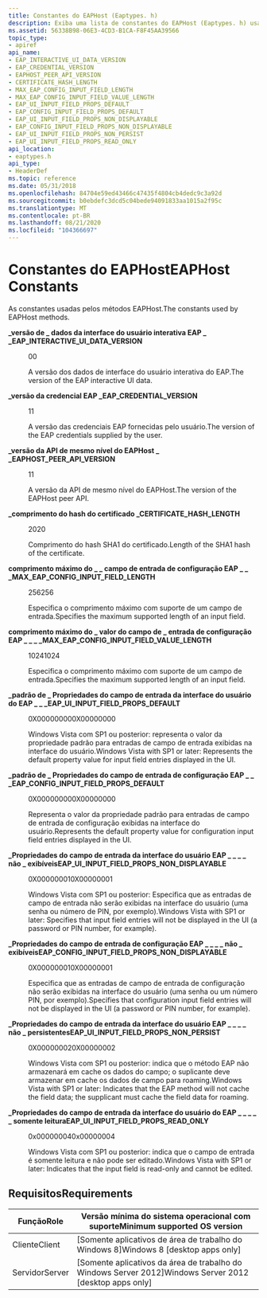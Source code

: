 ```yaml
---
title: Constantes do EAPHost (Eaptypes. h)
description: Exiba uma lista de constantes do EAPHost (Eaptypes. h) usadas pelos métodos do EAPHost e veja os requisitos para seu uso.
ms.assetid: 56338B98-06E3-4CD3-B1CA-F8F45AA39566
topic_type:
- apiref
api_name:
- EAP_INTERACTIVE_UI_DATA_VERSION
- EAP_CREDENTIAL_VERSION
- EAPHOST_PEER_API_VERSION
- CERTIFICATE_HASH_LENGTH
- MAX_EAP_CONFIG_INPUT_FIELD_LENGTH
- MAX_EAP_CONFIG_INPUT_FIELD_VALUE_LENGTH
- EAP_UI_INPUT_FIELD_PROPS_DEFAULT
- EAP_CONFIG_INPUT_FIELD_PROPS_DEFAULT
- EAP_UI_INPUT_FIELD_PROPS_NON_DISPLAYABLE
- EAP_CONFIG_INPUT_FIELD_PROPS_NON_DISPLAYABLE
- EAP_UI_INPUT_FIELD_PROPS_NON_PERSIST
- EAP_UI_INPUT_FIELD_PROPS_READ_ONLY
api_location:
- eaptypes.h
api_type:
- HeaderDef
ms.topic: reference
ms.date: 05/31/2018
ms.openlocfilehash: 84704e59ed43466c47435f4804cb4dedc9c3a92d
ms.sourcegitcommit: b0ebdefc3dcd5c04bede94091833aa1015a2f95c
ms.translationtype: MT
ms.contentlocale: pt-BR
ms.lasthandoff: 08/21/2020
ms.locfileid: "104366697"
---
```

# <a name="eaphost-constants"></a><span data-ttu-id="540d7-103">Constantes do EAPHost</span><span class="sxs-lookup"><span data-stu-id="540d7-103">EAPHost Constants</span></span>

<span data-ttu-id="540d7-104">As constantes usadas pelos métodos EAPHost.</span><span class="sxs-lookup"><span data-stu-id="540d7-104">The constants used by EAPHost methods.</span></span>

<dl> <dt>

<span data-ttu-id="540d7-105"><span id="EAP_INTERACTIVE_UI_DATA_VERSION"></span><span id="eap_interactive_ui_data_version"></span>**\_versão de \_ dados da interface do usuário interativa EAP \_ \_**</span><span class="sxs-lookup"><span data-stu-id="540d7-105"><span id="EAP_INTERACTIVE_UI_DATA_VERSION"></span><span id="eap_interactive_ui_data_version"></span>**EAP\_INTERACTIVE\_UI\_DATA\_VERSION**</span></span>
</dt> <dd> <dl> <dt>

<span data-ttu-id="540d7-106">0</span><span class="sxs-lookup"><span data-stu-id="540d7-106">0</span></span>
</dt> <dt>



<span data-ttu-id="540d7-107">A versão dos dados de interface do usuário interativa do EAP.</span><span class="sxs-lookup"><span data-stu-id="540d7-107">The version of the EAP interactive UI data.</span></span>


</dt> </dl> </dd> <dt>

<span data-ttu-id="540d7-108"><span id="EAP_CREDENTIAL_VERSION"></span><span id="eap_credential_version"></span>**\_versão da credencial EAP \_**</span><span class="sxs-lookup"><span data-stu-id="540d7-108"><span id="EAP_CREDENTIAL_VERSION"></span><span id="eap_credential_version"></span>**EAP\_CREDENTIAL\_VERSION**</span></span>
</dt> <dd> <dl> <dt>

<span data-ttu-id="540d7-109">1</span><span class="sxs-lookup"><span data-stu-id="540d7-109">1</span></span>
</dt> <dt>



<span data-ttu-id="540d7-110">A versão das credenciais EAP fornecidas pelo usuário.</span><span class="sxs-lookup"><span data-stu-id="540d7-110">The version of the EAP credentials supplied by the user.</span></span>


</dt> </dl> </dd> <dt>

<span data-ttu-id="540d7-111"><span id="EAPHOST_PEER_API_VERSION"></span><span id="eaphost_peer_api_version"></span>**\_versão da API de mesmo nível do EAPHost \_ \_**</span><span class="sxs-lookup"><span data-stu-id="540d7-111"><span id="EAPHOST_PEER_API_VERSION"></span><span id="eaphost_peer_api_version"></span>**EAPHOST\_PEER\_API\_VERSION**</span></span>
</dt> <dd> <dl> <dt>

<span data-ttu-id="540d7-112">1</span><span class="sxs-lookup"><span data-stu-id="540d7-112">1</span></span>
</dt> <dt>



<span data-ttu-id="540d7-113">A versão da API de mesmo nível do EAPHost.</span><span class="sxs-lookup"><span data-stu-id="540d7-113">The version of the EAPHost peer API.</span></span>


</dt> </dl> </dd> <dt>

<span data-ttu-id="540d7-114"><span id="CERTIFICATE_HASH_LENGTH"></span><span id="certificate_hash_length"></span>**\_comprimento do hash do certificado \_**</span><span class="sxs-lookup"><span data-stu-id="540d7-114"><span id="CERTIFICATE_HASH_LENGTH"></span><span id="certificate_hash_length"></span>**CERTIFICATE\_HASH\_LENGTH**</span></span>
</dt> <dd> <dl> <dt>

<span data-ttu-id="540d7-115">20</span><span class="sxs-lookup"><span data-stu-id="540d7-115">20</span></span>
</dt> <dt>



<span data-ttu-id="540d7-116">Comprimento do hash SHA1 do certificado.</span><span class="sxs-lookup"><span data-stu-id="540d7-116">Length of the SHA1 hash of the certificate.</span></span>


</dt> </dl> </dd> <dt>

<span data-ttu-id="540d7-117"><span id="MAX_EAP_CONFIG_INPUT_FIELD_LENGTH"></span><span id="max_eap_config_input_field_length"></span>**comprimento máximo do \_ \_ campo de entrada de configuração EAP \_ \_ \_**</span><span class="sxs-lookup"><span data-stu-id="540d7-117"><span id="MAX_EAP_CONFIG_INPUT_FIELD_LENGTH"></span><span id="max_eap_config_input_field_length"></span>**MAX\_EAP\_CONFIG\_INPUT\_FIELD\_LENGTH**</span></span>
</dt> <dd> <dl> <dt>

<span data-ttu-id="540d7-118">256</span><span class="sxs-lookup"><span data-stu-id="540d7-118">256</span></span>
</dt> <dt>



<span data-ttu-id="540d7-119">Especifica o comprimento máximo com suporte de um campo de entrada.</span><span class="sxs-lookup"><span data-stu-id="540d7-119">Specifies the maximum supported length of an input field.</span></span>


</dt> </dl> </dd> <dt>

<span data-ttu-id="540d7-120"><span id="MAX_EAP_CONFIG_INPUT_FIELD_VALUE_LENGTH"></span><span id="max_eap_config_input_field_value_length"></span>**comprimento máximo do \_ valor do campo de \_ entrada de configuração EAP \_ \_ \_ \_**</span><span class="sxs-lookup"><span data-stu-id="540d7-120"><span id="MAX_EAP_CONFIG_INPUT_FIELD_VALUE_LENGTH"></span><span id="max_eap_config_input_field_value_length"></span>**MAX\_EAP\_CONFIG\_INPUT\_FIELD\_VALUE\_LENGTH**</span></span>
</dt> <dd> <dl> <dt>

<span data-ttu-id="540d7-121">1024</span><span class="sxs-lookup"><span data-stu-id="540d7-121">1024</span></span>
</dt> <dt>



<span data-ttu-id="540d7-122">Especifica o comprimento máximo com suporte de um campo de entrada.</span><span class="sxs-lookup"><span data-stu-id="540d7-122">Specifies the maximum supported length of an input field.</span></span>


</dt> </dl> </dd> <dt>

<span data-ttu-id="540d7-123"><span id="EAP_UI_INPUT_FIELD_PROPS_DEFAULT"></span><span id="eap_ui_input_field_props_default"></span>**\_padrão de \_ Propriedades do campo de entrada da interface do usuário do EAP \_ \_ \_**</span><span class="sxs-lookup"><span data-stu-id="540d7-123"><span id="EAP_UI_INPUT_FIELD_PROPS_DEFAULT"></span><span id="eap_ui_input_field_props_default"></span>**EAP\_UI\_INPUT\_FIELD\_PROPS\_DEFAULT**</span></span>
</dt> <dd> <dl> <dt>

<span data-ttu-id="540d7-124">0X00000000</span><span class="sxs-lookup"><span data-stu-id="540d7-124">0X00000000</span></span> 
</dt> <dt>



<span data-ttu-id="540d7-125">Windows Vista com SP1 ou posterior: representa o valor da propriedade padrão para entradas de campo de entrada exibidas na interface do usuário.</span><span class="sxs-lookup"><span data-stu-id="540d7-125">Windows Vista with SP1 or later: Represents the default property value for input field entries displayed in the UI.</span></span>


</dt> </dl> </dd> <dt>

<span data-ttu-id="540d7-126"><span id="EAP_CONFIG_INPUT_FIELD_PROPS_DEFAULT"></span><span id="eap_config_input_field_props_default"></span>**\_padrão de \_ Propriedades do campo de entrada de configuração EAP \_ \_ \_**</span><span class="sxs-lookup"><span data-stu-id="540d7-126"><span id="EAP_CONFIG_INPUT_FIELD_PROPS_DEFAULT"></span><span id="eap_config_input_field_props_default"></span>**EAP\_CONFIG\_INPUT\_FIELD\_PROPS\_DEFAULT**</span></span>
</dt> <dd> <dl> <dt>

<span data-ttu-id="540d7-127">0X00000000</span><span class="sxs-lookup"><span data-stu-id="540d7-127">0X00000000</span></span> 
</dt> <dt>



<span data-ttu-id="540d7-128">Representa o valor da propriedade padrão para entradas de campo de entrada de configuração exibidas na interface do usuário.</span><span class="sxs-lookup"><span data-stu-id="540d7-128">Represents the default property value for configuration input field entries displayed in the UI.</span></span>


</dt> </dl> </dd> <dt>

<span data-ttu-id="540d7-129"><span id="EAP_UI_INPUT_FIELD_PROPS_NON_DISPLAYABLE"></span><span id="eap_ui_input_field_props_non_displayable"></span>**\_Propriedades do campo de entrada da interface do usuário EAP \_ \_ \_ \_ não \_ exibíveis**</span><span class="sxs-lookup"><span data-stu-id="540d7-129"><span id="EAP_UI_INPUT_FIELD_PROPS_NON_DISPLAYABLE"></span><span id="eap_ui_input_field_props_non_displayable"></span>**EAP\_UI\_INPUT\_FIELD\_PROPS\_NON\_DISPLAYABLE**</span></span>
</dt> <dd> <dl> <dt>

<span data-ttu-id="540d7-130">0X00000001</span><span class="sxs-lookup"><span data-stu-id="540d7-130">0X00000001</span></span> 
</dt> <dt>



<span data-ttu-id="540d7-131">Windows Vista com SP1 ou posterior: Especifica que as entradas de campo de entrada não serão exibidas na interface do usuário (uma senha ou número de PIN, por exemplo).</span><span class="sxs-lookup"><span data-stu-id="540d7-131">Windows Vista with SP1 or later: Specifies that input field entries will not be displayed in the UI (a password or PIN number, for example).</span></span>


</dt> </dl> </dd> <dt>

<span data-ttu-id="540d7-132"><span id="EAP_CONFIG_INPUT_FIELD_PROPS_NON_DISPLAYABLE"></span><span id="eap_config_input_field_props_non_displayable"></span>**\_Propriedades do campo de entrada de configuração EAP \_ \_ \_ \_ não \_ exibíveis**</span><span class="sxs-lookup"><span data-stu-id="540d7-132"><span id="EAP_CONFIG_INPUT_FIELD_PROPS_NON_DISPLAYABLE"></span><span id="eap_config_input_field_props_non_displayable"></span>**EAP\_CONFIG\_INPUT\_FIELD\_PROPS\_NON\_DISPLAYABLE**</span></span>
</dt> <dd> <dl> <dt>

<span data-ttu-id="540d7-133">0X00000001</span><span class="sxs-lookup"><span data-stu-id="540d7-133">0X00000001</span></span> 
</dt> <dt>



<span data-ttu-id="540d7-134">Especifica que as entradas de campo de entrada de configuração não serão exibidas na interface do usuário (uma senha ou um número PIN, por exemplo).</span><span class="sxs-lookup"><span data-stu-id="540d7-134">Specifies that configuration input field entries will not be displayed in the UI (a password or PIN number, for example).</span></span>


</dt> </dl> </dd> <dt>

<span data-ttu-id="540d7-135"><span id="EAP_UI_INPUT_FIELD_PROPS_NON_PERSIST"></span><span id="eap_ui_input_field_props_non_persist"></span>**\_Propriedades do campo de entrada da interface do usuário EAP \_ \_ \_ \_ não \_ persistentes**</span><span class="sxs-lookup"><span data-stu-id="540d7-135"><span id="EAP_UI_INPUT_FIELD_PROPS_NON_PERSIST"></span><span id="eap_ui_input_field_props_non_persist"></span>**EAP\_UI\_INPUT\_FIELD\_PROPS\_NON\_PERSIST**</span></span>
</dt> <dd> <dl> <dt>

<span data-ttu-id="540d7-136">0X00000002</span><span class="sxs-lookup"><span data-stu-id="540d7-136">0X00000002</span></span> 
</dt> <dt>



<span data-ttu-id="540d7-137">Windows Vista com SP1 ou posterior: indica que o método EAP não armazenará em cache os dados do campo; o suplicante deve armazenar em cache os dados de campo para roaming.</span><span class="sxs-lookup"><span data-stu-id="540d7-137">Windows Vista with SP1 or later: Indicates that the EAP method will not cache the field data; the supplicant must cache the field data for roaming.</span></span>


</dt> </dl> </dd> <dt>

<span data-ttu-id="540d7-138"><span id="EAP_UI_INPUT_FIELD_PROPS_READ_ONLY"></span><span id="eap_ui_input_field_props_read_only"></span>**\_Propriedades do campo de entrada da interface do usuário do EAP \_ \_ \_ \_ \_ somente leitura**</span><span class="sxs-lookup"><span data-stu-id="540d7-138"><span id="EAP_UI_INPUT_FIELD_PROPS_READ_ONLY"></span><span id="eap_ui_input_field_props_read_only"></span>**EAP\_UI\_INPUT\_FIELD\_PROPS\_READ\_ONLY**</span></span>
</dt> <dd> <dl> <dt>

<span data-ttu-id="540d7-139">0x00000004</span><span class="sxs-lookup"><span data-stu-id="540d7-139">0x00000004</span></span>
</dt> <dt>



<span data-ttu-id="540d7-140">Windows Vista com SP1 ou posterior: indica que o campo de entrada é somente leitura e não pode ser editado.</span><span class="sxs-lookup"><span data-stu-id="540d7-140">Windows Vista with SP1 or later: Indicates that the input field is read-only and cannot be edited.</span></span>


</dt> </dl> </dd> </dl>

## <a name="requirements"></a><span data-ttu-id="540d7-141">Requisitos</span><span class="sxs-lookup"><span data-stu-id="540d7-141">Requirements</span></span>



| <span data-ttu-id="540d7-142">Função</span><span class="sxs-lookup"><span data-stu-id="540d7-142">Role</span></span> | <span data-ttu-id="540d7-143">Versão mínima do sistema operacional com suporte</span><span class="sxs-lookup"><span data-stu-id="540d7-143">Minimum supported OS version</span></span> |
|------|------------------------------|
| <span data-ttu-id="540d7-144">Cliente</span><span class="sxs-lookup"><span data-stu-id="540d7-144">Client</span></span><br/> | <span data-ttu-id="540d7-145">\[Somente aplicativos de área de trabalho do Windows 8\]</span><span class="sxs-lookup"><span data-stu-id="540d7-145">Windows 8 \[desktop apps only\]</span></span><br/> |
| <span data-ttu-id="540d7-146">Servidor</span><span class="sxs-lookup"><span data-stu-id="540d7-146">Server</span></span><br/> | <span data-ttu-id="540d7-147">\[Somente aplicativos da área de trabalho do Windows Server 2012\]</span><span class="sxs-lookup"><span data-stu-id="540d7-147">Windows Server 2012 \[desktop apps only\]</span></span><br/> |



 

 





